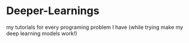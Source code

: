 # Deeper-Learnings
my tutorials for every programing problem I have (while trying make my deep learning models work!)
